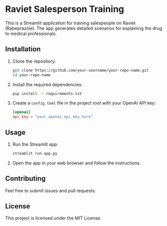 # Raviet Salesperson Training

This is a Streamlit application for training salespeople on Raviet (Rabeprazole). The app generates detailed scenarios for explaining the drug to medical professionals.

## Installation

1. Clone the repository:
    ```bash
    git clone https://github.com/your-username/your-repo-name.git
    cd your-repo-name
    ```

2. Install the required dependencies:
    ```bash
    pip install -r requirements.txt
    ```

3. Create a `config.toml` file in the project root with your OpenAI API key:
    ```toml
    [openai]
    api_key = "your_openai_api_key_here"
    ```

## Usage

1. Run the Streamlit app:
    ```bash
    streamlit run app.py
    ```

2. Open the app in your web browser and follow the instructions.

## Contributing

Feel free to submit issues and pull requests.

## License

This project is licensed under the MIT License.
